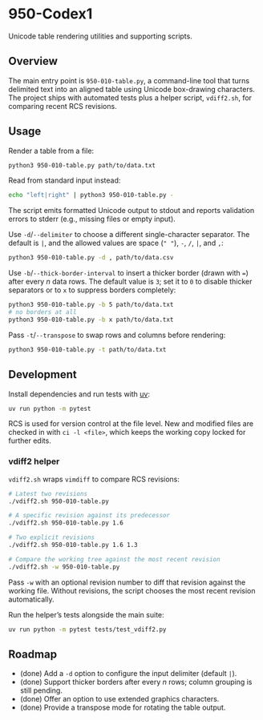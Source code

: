 # 950-Codex1

Unicode table rendering utilities and supporting scripts.

## Overview

The main entry point is `950-010-table.py`, a command-line tool that turns delimited text into an aligned table using Unicode box-drawing characters. The project ships with automated tests plus a helper script, `vdiff2.sh`, for comparing recent RCS revisions.

## Usage

Render a table from a file:

```bash
python3 950-010-table.py path/to/data.txt
```

Read from standard input instead:

```bash
echo "left|right" | python3 950-010-table.py -
```

The script emits formatted Unicode output to stdout and reports validation errors to stderr (e.g., missing files or empty input).

Use `-d`/`--delimiter` to choose a different single-character separator. The default is `|`, and the allowed values are space (`" "`), `-`, `/`, `|`, and `,`:

```bash
python3 950-010-table.py -d , path/to/data.csv
```

Use `-b`/`--thick-border-interval` to insert a thicker border (drawn with `=`) after every _n_ data rows. The default value is `3`; set it to `0` to disable thicker separators or to `x` to suppress borders completely:

```bash
python3 950-010-table.py -b 5 path/to/data.txt
# no borders at all
python3 950-010-table.py -b x path/to/data.txt
```

Pass `-t`/`--transpose` to swap rows and columns before rendering:

```bash
python3 950-010-table.py -t path/to/data.txt
```

## Development

Install dependencies and run tests with [uv](https://github.com/astral-sh/uv):

```bash
uv run python -m pytest
```

RCS is used for version control at the file level. New and modified files are checked in with `ci -l <file>`, which keeps the working copy locked for further edits.

### vdiff2 helper

`vdiff2.sh` wraps `vimdiff` to compare RCS revisions:

```bash
# Latest two revisions
./vdiff2.sh 950-010-table.py

# A specific revision against its predecessor
./vdiff2.sh 950-010-table.py 1.6

# Two explicit revisions
./vdiff2.sh 950-010-table.py 1.6 1.3

# Compare the working tree against the most recent revision
./vdiff2.sh -w 950-010-table.py
```

Pass `-w` with an optional revision number to diff that revision against the working file. Without revisions, the script chooses the most recent revision automatically.

Run the helper’s tests alongside the main suite:

```bash
uv run python -m pytest tests/test_vdiff2.py
```

## Roadmap

- (done) Add a `-d` option to configure the input delimiter (default `|`).
- (done) Support thicker borders after every _n_ rows; column grouping is still pending.
- (done) Offer an option to use extended graphics characters.
- (done) Provide a transpose mode for rotating the table output.
